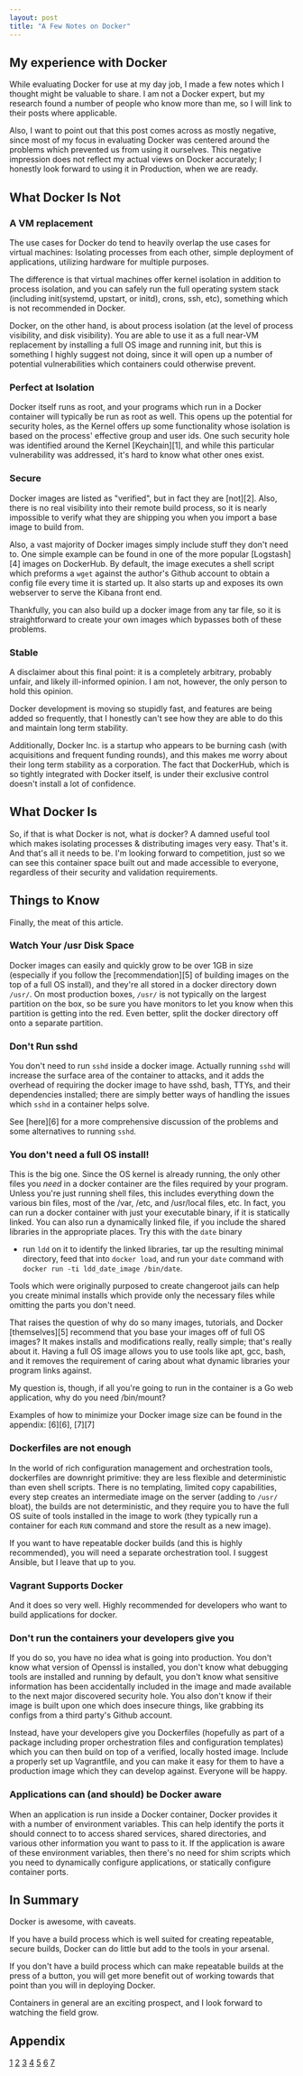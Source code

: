 ```yaml
---
layout: post
title: "A Few Notes on Docker"
---
```


## My experience with Docker ##

While evaluating Docker for use at my day job, I made a few notes which I
thought might be valuable to share. I am not a Docker expert, but my research
found a number of people who know more than me, so I will link to their posts
where applicable.

Also, I want to point out that this post comes across as mostly negative, since
most of my focus in evaluating Docker was centered around the problems which
prevented us from using it ourselves. This negative impression does not reflect
my actual views on Docker accurately; I honestly look forward to using it in
Production, when we are ready.

## What Docker Is Not ##

### A VM replacement ###

The use cases for Docker do tend to heavily overlap the use cases for virtual
machines: Isolating processes from each other, simple deployment of
applications, utilizing hardware for multiple purposes.

The difference is that virtual machines offer kernel isolation in addition to
process isolation, and you can safely run the full operating system stack
(including init(systemd, upstart, or initd), crons, ssh, etc), something which
is not recommended in Docker.

Docker, on the other hand, is about process isolation (at the level of process
visibility, and disk visibility). You are able to use it as a full near-VM
replacement by installing a full OS image and running init, but this is
something I highly suggest not doing, since it will open up a number of
potential vulnerabilities which containers could otherwise prevent.

### Perfect at Isolation ###

Docker itself runs as root, and your programs which run in a Docker container
will typically be run as root as well. This opens up the potential for security
holes, as the Kernel offers up some functionality whose isolation is based on
the process' effective group and user ids.  One such security hole was
identified around the Kernel [Keychain][1], and while this particular
vulnerability was addressed, it's hard to know what other ones exist.

### Secure ###

Docker images are listed as "verified", but in fact they are [not][2]. Also,
there is no real visibility into their remote build process, so it is nearly
impossible to verify what they are shipping you when you import a base image to
build from.

Also, a vast majority of Docker images simply include stuff they don't need to.
One simple example can be found in one of the more popular [Logstash][4] images
on DockerHub. By default, the image executes a shell script which preforms a
`wget` against the author's Github account to obtain a config file every time
it is started up. It also starts up and exposes its own webserver to serve the
Kibana front end.

Thankfully, you can also build up a docker image from any tar file, so it is
straightforward to create your own images which bypasses both of these
problems.

### Stable ###

A disclaimer about this final point: it is a completely arbitrary, probably
unfair, and likely ill-informed opinion. I am not, however, the only person to
hold this opinion.

Docker development is moving so stupidly fast, and features are being added so
frequently, that I honestly can't see how they are able to do this and maintain
long term stability.

Additionally, Docker Inc. is a startup who appears to be burning cash (with
acquisitions and frequent funding rounds), and this makes me worry about their
long term stability as a corporation.  The fact that DockerHub, which is so
tightly integrated with Docker itself, is under their exclusive control doesn't
install a lot of confidence.

## What Docker Is ##

So, if that is what Docker is not, what _is_ docker?  A damned useful tool
which makes isolating processes & distributing images very easy. That's it.
And that's all it needs to be. I'm looking forward to competition, just so we
can see this container space built out and made accessible to everyone,
regardless of their security and validation requirements.

## Things to Know ##

Finally, the meat of this article.

### Watch Your /usr Disk Space ###

Docker images can easily and quickly grow to be over 1GB in size (especially if
you follow the [recommendation][5] of building images on the top of a full OS
install), and they're all stored in a docker directory down `/usr/`. On most
production boxes, `/usr/` is not typically on the largest partition on the box,
so be sure you have monitors to let you know when this partition is getting
into the red. Even better, split the docker directory off onto a separate
partition.

### Don't Run sshd ###

You don't need to run `sshd` inside a docker image. Actually running `sshd`
will increase the surface area of the container to attacks, and it adds the
overhead of requiring the docker image to have sshd, bash, TTYs,  and their
dependencies installed; there are simply better ways of handling the issues
which `sshd` in a container helps solve.

See [here][6] for a more comprehensive discussion of the problems and some
alternatives to running `sshd`.

### You don't need a full OS install! ###

This is the big one. Since the OS kernel is already running, the only other
files you _need_ in a docker container are the files required by your program.
Unless you're just running shell files, this includes everything down the
various bin files, most of the /var, /etc, and /usr/local files, etc. In fact,
you can run a docker container with just your executable binary, if it is
statically linked. You can also run a dynamically linked file, if you include
the shared libraries in the appropriate places. Try this with the `date` binary
- run `ldd` on it to identify the linked libraries, tar up the resulting
minimal directory, feed that into `docker load`, and run your `date` command
with `docker run -ti ldd_date_image /bin/date`.

Tools which were originally purposed to create changeroot jails can help you
create minimal installs which provide only the necessary files while omitting
the parts you don't need.

That raises the question of why do so many images, tutorials, and Docker
[themselves][5] recommend that you base your images off of full OS images? It
makes installs and modifications really, really simple; that's really about it.
Having a full OS image allows you to use tools like apt, gcc, bash, and it
removes the requirement of caring about what dynamic libraries your program
links against.

My question is, though, if all you're going to run in the container is a Go web
application, why do you need /bin/mount?

Examples of how to minimize your Docker image size can be found in the
appendix: [6][6], [7][7]

### Dockerfiles are not enough ###

In the world of rich configuration management and orchestration tools,
dockerfiles are downright primitive: they are less flexible and deterministic
than even shell scripts.  There is no templating, limited copy capabilities,
every step creates an intermediate image on the server (adding to `/usr/`
bloat), the builds are not deterministic, and they require you to have the full
OS suite of tools installed in the image to work (they typically run a
container for each `RUN` command and store the result as a new image).

If you want to have repeatable docker builds (and this is highly recommended),
you will need a separate orchestration tool. I suggest Ansible, but I leave
that up to you.

### Vagrant Supports Docker ###

And it does so very well. Highly recommended for developers who want to build
applications for docker.

### Don't run the containers your developers give you ###

If you do so, you have no idea what is going into production. You don't know
what version of Openssl is installed, you don't know what debugging tools are
installed and running by default, you don't know what sensitive information has
been accidentally included in the image and made available to the next major
discovered security hole. You also don't know if their image is built upon one
which does insecure things, like grabbing its configs from a third party's
Github account.

Instead, have your developers give you Dockerfiles (hopefully as part of a
package including proper orchestration files and configuration templates) which
you can then build on top of a verified, locally hosted image. Include a
properly set up Vagrantfile, and you can make it easy for them to have a
production image which they can develop against. Everyone will be happy.

### Applications can (and should) be Docker aware ###

When an application is run inside a Docker container, Docker provides it with a
number of environment variables. This can help identify the ports it should
connect to to access shared services, shared directories, and various other
information you want to pass to it. If the application is aware of these
environment variables, then there's no need for shim scripts which you need to
dynamically configure applications, or statically configure container ports.

## In Summary ##

Docker is awesome, with caveats.

If you have a build process which is well suited for creating repeatable,
secure builds, Docker can do little but add to the tools in your arsenal.

If you don't have a build process which can make repeatable builds at the press
of a button, you will get more benefit out of working towards that point than
you will in deploying Docker.

Containers in general are an exciting prospect, and I look forward to watching
the field grow.

## Appendix ##
[1](http://www.projectatomic.io/blog/2014/09/yet-another-reason-containers-don-t-contain-kernel-keyrings/ "Containers don't contain")
[2](https://titanous.com/posts/docker-insecurity "Docker insecurity")
[3](http://jpetazzo.github.io/2014/06/23/docker-ssh-considered-evil/ "Docker SSH considered Evil")
[4](https://registry.hub.docker.com/u/pblittle/docker-logstash/ "Docker Logstash")
[5](https://docs.docker.com/articles/dockerfile_best-practices/#from)
[6](http://gregoryszorc.com/blog/2014/10/13/deterministic-and-minimal-docker-images/ "Deterministic and Minimal Docker Images")
[7](https://medium.com/@kelseyhightower/optimizing-docker-images-for-static-binaries-b5696e26eb07 "Optimizing Docker Images for Static Binaries")

